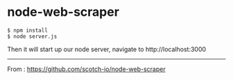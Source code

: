 node-web-scraper
================

``` shell
$ npm install
$ node server.js
```

Then it will start up our node server, navigate to http://localhost:3000

- - - -

From : https://github.com/scotch-io/node-web-scraper
